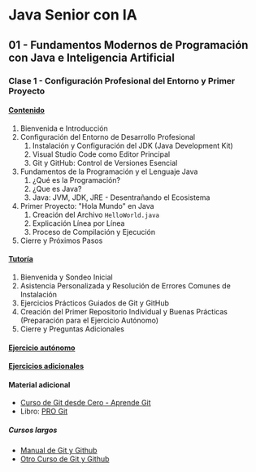 # Java Senior con IA

## 01 - Fundamentos Modernos de Programación con Java e Inteligencia Artificial

### Clase 1 - Configuración Profesional del Entorno y Primer Proyecto

#### [Contenido](1-contenido.md)

1. Bienvenida e Introducción
2. Configuración del Entorno de Desarrollo Profesional
    1. Instalación y Configuración del JDK (Java Development Kit)
    2. Visual Studio Code como Editor Principal
    3. Git y GitHub: Control de Versiones Esencial
3. Fundamentos de la Programación y el Lenguaje Java
    1. ¿Qué es la Programación?
    2. ¿Que es Java?
    3. Java: JVM, JDK, JRE - Desentrañando el Ecosistema
4. Primer Proyecto: "Hola Mundo" en Java
    1. Creación del Archivo `HelloWorld.java`
    2. Explicación Línea por Línea
    3. Proceso de Compilación y Ejecución
5. Cierre y Próximos Pasos

#### [Tutoría](2-tutoria.md)

1. Bienvenida y Sondeo Inicial
2. Asistencia Personalizada y Resolución de Errores Comunes de Instalación
3. Ejercicios Prácticos Guiados de Git y GitHub
4. Creación del Primer Repositorio Individual y Buenas Prácticas (Preparación para el Ejercicio Autónomo)
5. Cierre y Preguntas Adicionales

#### [Ejercicio autónomo](3-ejercicio.md)

#### [Ejercicios adicionales](4-ejercicios_adicionales.md)

#### Material adicional

- [Curso de Git desde Cero - Aprende Git](https://youtu.be/h2ZzlNVl-nI)
- Libro: [PRO Git](assets/progit_es.pdf)

##### Cursos largos

- [Manual de Git y Github](https://youtu.be/j8CSUPIB8mA?list=PLvimn1Ins-43-1sXQmGZPWLjNjPyGNi0R)
- [Otro Curso de Git y Github](https://youtu.be/ANF1X42_ae4?list=PLU8oAlHdN5BlyaPFiNQcV0xDqy0eR35aU)
